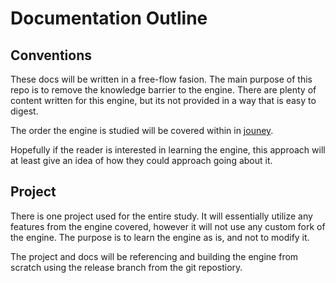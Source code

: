 # Documentation Outline

## Conventions

These docs will be written in a free-flow fasion. The main purpose of this repo is to remove the knowledge barrier to the engine. There are plenty of content written for this engine, but its not provided in a way that is easy to digest.

The order the engine is studied will be covered within in [jouney](journey.md).

Hopefully if the reader is interested in learning the engine, this approach will at least give an idea of how they could approach going about it.

## Project

There is one project used for the entire study. It will essentially utilize any features from the engine covered, however it will not use any custom fork of the engine. The purpose is to learn the engine as is, and not to modify it.

The project and docs will be referencing and building the engine from scratch using the release branch from the git repostiory.
